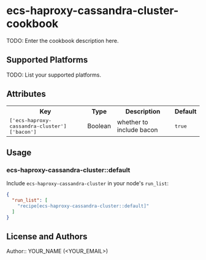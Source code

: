 # ecs-haproxy-cassandra-cluster-cookbook

TODO: Enter the cookbook description here.

## Supported Platforms

TODO: List your supported platforms.

## Attributes

<table>
  <tr>
    <th>Key</th>
    <th>Type</th>
    <th>Description</th>
    <th>Default</th>
  </tr>
  <tr>
    <td><tt>['ecs-haproxy-cassandra-cluster']['bacon']</tt></td>
    <td>Boolean</td>
    <td>whether to include bacon</td>
    <td><tt>true</tt></td>
  </tr>
</table>

## Usage

### ecs-haproxy-cassandra-cluster::default

Include `ecs-haproxy-cassandra-cluster` in your node's `run_list`:

```json
{
  "run_list": [
    "recipe[ecs-haproxy-cassandra-cluster::default]"
  ]
}
```

## License and Authors

Author:: YOUR_NAME (<YOUR_EMAIL>)

